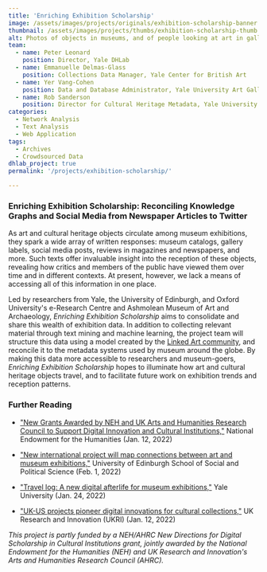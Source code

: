 ```yaml
---
title: 'Enriching Exhibition Scholarship'
image: /assets/images/projects/originals/exhibition-scholarship-banner.jpg
thumbnail: /assets/images/projects/thumbs/exhibition-scholarship-thumb.jpg
alt: Photos of objects in museums, and of people looking at art in galleries, against a purple background, with a diagonal banner reading "Enriching the Exhibition Experience" 
team:
  - name: Peter Leonard
    position: Director, Yale DHLab
  - name: Emmanuelle Delmas-Glass
    position: Collections Data Manager, Yale Center for British Art
  - name: Yer Vang-Cohen
    position: Data and Database Administrator, Yale University Art Gallery
  - name: Rob Sanderson
    position: Director for Cultural Heritage Metadata, Yale University
categories:
  - Network Analysis
  - Text Analysis
  - Web Application
tags:
  - Archives
  - Crowdsourced Data
dhlab_project: true
permalink: '/projects/exhibition-scholarship/'

---
```


### Enriching Exhibition Scholarship: Reconciling Knowledge Graphs and Social Media from Newspaper Articles to Twitter

As art and cultural heritage objects circulate among museum exhibitions, they spark a wide array of written responses: museum catalogs, gallery labels, social media posts, reviews in magazines and newspapers, and more. Such texts offer invaluable insight into the reception of these objects, revealing how critics and members of the public have viewed them over time and in different contexts. At present, however, we lack a means of accessing all of this information in one place.  

Led by researchers from Yale, the University of Edinburgh, and Oxford University's e-Research Centre and Ashmolean Museum of Art and Archaeology, *Enriching Exhibition Scholarship* aims to consolidate and share this wealth of exhibition data. In addition to collecting relevant material through text mining and machine learning, the project team will structure this data using a model created by the <a href='https://linked.art/' target='_blank'>Linked Art community</a>, and reconcile it to the metadata systems used by museum around the globe. By making this data more accessible to researchers and museum-goers, *Enriching Exhibition Scholarship* hopes to illuminate how art and cultural heritage objects travel, and to facilitate future work on exhibition trends and reception patterns.

  
### Further Reading

- <a href='https://www.neh.gov/news/new-grants-awarded-neh-and-uk-arts-and-humanities-research-council-support-digital-innovation' target='_blank'>"New Grants Awarded by NEH and UK Arts and Humanities Research Council to Support Digital Innovation and Cultural Institutions,"</a> National Endowment for the Humanities (Jan. 12, 2022)  

- <a href='https://www.sps.ed.ac.uk/news-events/news/new-international-project-will-map-connections-between-art-and-museum-exhibitions' target='_blank'>"New international project will map connections between art and museum exhibitions,"</a> University of Edinburgh School of Social and Political Science (Feb. 1, 2022)  

- <a href='https://news.yale.edu/2022/01/24/travel-log-new-digital-afterlife-museum-exhibitions' target='_blank'>"Travel log: A new digital afterlife for museum exhibitions,"</a> Yale University (Jan. 24, 2022)  

- <a href='https://www.ukri.org/news/uk-us-projects-pioneer-digital-innovations-for-cultural-collections/' target='_blank'>"UK-US projects pioneer digital innovations for cultural collections,"</a> UK Research and Innovation (UKRI) (Jan. 12, 2022)  


*This project is partly funded by a NEH/AHRC New Directions for Digital Scholarship in Cultural Institutions grant, jointly awarded by the National Endowment for the Humanities (NEH) and UK Research and Innovation's Arts and Humanities Research Council (AHRC).*
